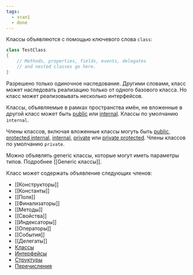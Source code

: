 ```yaml
---
tags:
  - этап1
  - done
---
```

Классы объявляются с помощью ключевого слова `class`:

```csharp
class TestClass
{
    // Methods, properties, fields, events, delegates
    // and nested classes go here.
}
```

Разрешено только одиночное наследование. Другими словами, класс может наследовать реализацию только от одного базового класса. Но класс может реализовывать несколько интерфейсов.

Классы, объявляемые в рамках пространства имён, не вложенные в другой класс может быть [public](Модификаторы%20доступа#public) или [internal](Модификаторы%20доступа#internal). Классы по умолчанию `internal`.

Члены классов, включая вложенные классы могуть быть [public](Модификаторы%20доступа#public), [protected internal](Модификаторы%20доступа#protected%20internal), [internal](Модификаторы%20доступа#internal), [private](Модификаторы%20доступа#private) или [private protected](Модификаторы%20доступа#private%20protected). Члены классов по умолчанию `private`.

Можно объявлять generic классы, которые могут иметь параметры типов. Подробнее [[Generic классы]].

Класс может содержать объявление следующих членов:

- [[Конструкторы]]
- [[Константы]]
- [[Поля]]
- [[Финализаторы]]
- [[Методы]]
- [[Свойства]]
- [[Индексаторы]]
- [[Операторы]]
- [[События]]
- [[Делегаты]]
- [Классы](class)
- [Интерфейсы](interface)
- [Структуры](Struct)
- [Перечисления](enum.md)